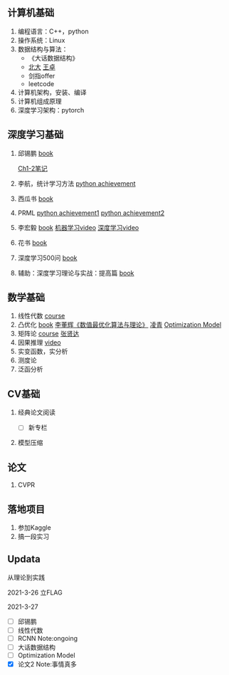 ## 计算机基础

1. 编程语言：C++，python
2. 操作系统：Linux
4. 数据结构与算法：
   * 《大话数据结构》
   * [北大](https://www.bilibili.com/video/BV1VC4y1x7uv?p=2) [王卓](https://www.bilibili.com/video/BV1nJ411V7bd?from=search&seid=17239320350357450407)
   * 剑指offer
   * leetcode
5. 计算机架构，安装、编译
6. 计算机组成原理
7. 深度学习架构：pytorch

## 深度学习基础

1. 邱锡鹏 [book](https://nndl.github.io)

   [Ch1-2笔记](https://zhuanlan.zhihu.com/p/355254304)

2. 李航，统计学习方法 [python achievement](https://github.com/WenDesi/lihang_book_algorithm)

3. 西瓜书 [book](https://github.com/datawhalechina/pumpkin-book)

4. PRML [python achievement1](https://github.com/ctgk/PRML) [python achievement2](https://github.com/amber-kshz/PRML)

5. 李宏毅 [book](https://github.com/datawhalechina/leeml-notes) [机器学习video](https://www.bilibili.com/video/av10590361?from=search&seid=3931652912250149237) [深度学习video](https://www.bilibili.com/video/av9770302?from=search&seid=6590634037455896266)

6. 花书 [book](https://github.com/exacity/deeplearningbook-chinese)

7. 深度学习500问 [book](https://github.com/scutan90/DeepLearning-500-questions)

8. 辅助：深度学习理论与实战：提高篇 [book](http://fancyerii.github.io/2019/03/14/dl-book/)

## 数学基础

1. 线性代数 [course](https://ocw.mit.edu/courses/mathematics/18-06sc-linear-algebra-fall-2011/)
2. 凸优化 [book](https://web.stanford.edu/~boyd/cvxbook/bv_cvxbook.pdf) [李董辉《数值最优化算法与理论》](https://www.baidu.com) [凌青](https://www.bilibili.com/video/BV1Jt411p7jE?p=4) [Optimization Model](https://vel.life/凸优化/Optimization.Models.pdf)
3. 矩阵论 [course](https://www.xuetangx.com/course/THU07011000411/5882954) [张贤达](https://github.com/61--/weiyanmin/blob/master/BOOK/%5B矩阵分析与应用%5D.张贤达.扫描版.pdf)
4. 因果推理 [video](https://www.bilibili.com/video/BV1nZ4y1K78i?p=2&share_source=copy_web)
5. 实变函数，实分析
6. 测度论
7. 泛函分析

## CV基础

1. 经典论文阅读

   - [ ] 新专栏

2. 模型压缩

## 论文

1. CVPR

## 落地项目

1. 参加Kaggle
2. 搞一段实习

## Updata
从理论到实践

2021-3-26 立FLAG

2021-3-27 
- [ ] 邱锡鹏
- [ ] 线性代数
- [ ] RCNN Note:ongoing
- [ ] 大话数据结构
- [ ] Optimization Model
- [x] 论文2
Note:事情真多
